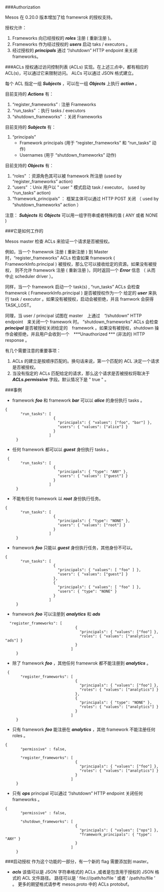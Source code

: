 ###Authorization

Mesos 在 0.20.0 版本增加了给 framewrok 的授权支持。

授权允许：

1.  Frameworks 向已经授权的 ***roles*** 注册 ( 重新注册 )。
2.  Frameworks 作为经过授权的 ***users*** 启动 taks / executors 。 
3.  经过授权的 ***principals*** 通过 “/shutdown” HTTP endpoint 来关闭 frameworks。

###ACLs
授权通过访问控制列表 (ACLs) 实现。在上述三点中，都有相应的 ACL(s)，可以通过它来限制访问。 ALCs 可以通过 JSON 格式建立。

每个 ACL 指定一组 ***Subjects*** ，可以在一组 ***Objects*** 上执行 ***action*** 。

目前支持的 ***Actions*** 有：

1. “register_frameworks” : 注册 Frameworks
2. “run_tasks” ：执行 tasks / executors
3. “shutdown_frameworks” ：关闭 Frameworks

目前支持的 ***Subjects*** 有：

1. “principals”
	* Framework principals (用于 “register\_frameworks” 和 “run\_tasks” 动作)
	* Usernames  (用于 “shutdown_frameworks” 动作)

目前支持的 ***Objects*** 有：

1. “roles” ：资源角色其可以被 framework 所注册 (used by “register_frameworks” action)
2. “users” ：Unix 用户以 " user " 模式启动 task / executor。 (used by “run_tasks” action)
3. “framework_principals” ： 框架主体可以通过 HTTP POST 关闭 （ used by “shutdown_frameworks” action ）

注意： ***Subjects*** 和 ***Objects*** 可以用一组字符串或者特殊的值 ( ANY 或者 NONE )

###它是如何工作的

Mesos master 检查 ACLs 来验证一个请求是否被授权。

例如，当一个 framewrok 注册 ( 重新注册 ) 到 Master 时，“register_frameworks”  ACLs 检查如果 framework ( FrameworkInfo.principal ) 被授权，那么它可以接收给定的资源。如果没有被授权， 则不允许 framework 注册 ( 重新注册 )，同时返回一个 ***Error*** 信息 （ 从而中止 scheduler driver ）。

同样，当一个 framework 启动一个 task(s) , “run_tasks” ACLs 会检查 framewrok ( FrameworkInfo.principal ) 是否被授权作为一个 给定的 ***user*** 来执行 task / executor 。如果没有被授权，启动会被拒绝，并且 framwork 会获得 TASK\_LOST。

同理，当 user / principal 试图在 master　上通过　“/shutdown” HTTP endpoint　来关闭一个 framework 时。 “shutdown_frameworks” ACLs 会检查 ***principal*** 是否被授权关闭给定的　framework 。如果没有被授权，shutdown 操作会被拒绝，并且用户会收到一个　***Unauthorized *** (非法的) HTTP response 。

有几个需要注意的重要事项：

1. ACLs 的建立是按顺序匹配的。换句话来说，第一个匹配的 ACL 决定一个请求是否被授权。
2. 当没有指定的 ACLs 匹配给定的请求，那么这个请求是否被授权将取决于 ***ACLs.permissive*** 字段。默认情况下是 " true " 。

###事例

* framework ***foo*** 和 framework ***bar*** 可以以 ***alice*** 的身份执行 tasks 。

```
{
       "run_tasks": [
                      {
                        "principals": { "values": ["foo", "bar"] },
                        "users": { "values": ["alice"] }
                      }
                    ]
     }
```
* 任何 framework 都可以以 ***guest*** 身份执行 tasks 。

```
 {
       "run_tasks": [
                      {
                        "principals": { "type": "ANY" },
                        "users": { "values": ["guest"] }
                      }
                    ]
     }
```

* 不能有任何 framework 以 ***root*** 身份执行任务。

```
{
       "run_tasks": [
                      {
                        "principals": { "type": "NONE" },
                        "users": { "values": ["root"] }
                      }
                    ]
     }
```

* framework ***foo*** 只能以 ***guest*** 身份执行任务，其他身份不可以。

```
{
       "run_tasks": [
                      {
                        "principals": { "values": [ "foo" ] },
                        "users": { "values": ["guest"] }
                      },
                      {
                        "principals": { "values": [ "foo" ] },
                        "users": { "type": "NONE" }
                      }
                    ]
     }
```

* framework ***foo*** 可以注册到 ***analytics*** 和 ***ads*** 

```
  "register_frameworks": [
                                {
                                  "principals": { "values": ["foo"] },
                                  "roles": { "values": ["analytics", "ads"] }
                                }
                              ]
     }
```

* 除了 framework ***foo*** ，其他任何 framewrok 都不能注册到 ***analytics*** 。

```
 {
       "register_frameworks": [
                                {
                                  "principals": { "values": ["foo"] },
                                  "roles": { "values": ["analytics"] }
                                },
                                {
                                  "principals": { "type": "NONE" },
                                  "roles": { "values": ["analytics"] }
                                }
                              ]
     }
```

* 只有 framework ***foo*** 能注册在 ***analytics*** ，其他 framework 不能注册任何 roles 。

```
{
       "permissive" : false,

       "register_frameworks": [
                                {
                                  "principals": { "values": ["foo"] },
                                  "roles": { "values": ["analytics"] }
                                }
                              ]
     }
```

* 只有 ***ops*** principal 可以通过  “/shutdown” HTTP endpoint 关闭任何 frameworks 。

```
{
       "permissive" : false,

       "shutdown_frameworks": [
                                {
                                  "principals": { "values": ["ops"] },
                                  "framework_principals": { "type": "ANY" }
                                }
                              ]
     }
```

###启动授权
作为这个功能的一部分，有一个新的 flag 需要添加到 master。

* ***acls*** 该值可以是 JSON 字符串格式的 ACLs ,或者是包含用于授权的 JSON 格式的 ACL 文件路径。 路径可以是 ‘ file:///path/to/file ’ 或者 ‘ /path/to/file ’ 。 更多的期望格式请参考 mesos.proto 中的 ACLs protobuf。


